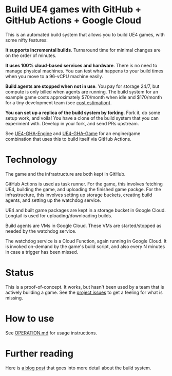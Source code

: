 # Build UE4 games with GitHub + GitHub Actions + Google Cloud

This is an automated build system that allows you to build UE4 games, with some nifty features:

**It supports incremental builds**. Turnaround time for minimal changes are on the order of minutes.

**It uses 100% cloud-based services and hardware**. There is no need to manage physical machines. You can test what happens to your build times when you move to a 96-vCPU machine easily.

**Build agents are stopped when not in use**. You pay for storage 24/7, but compute is only billed when agents are running. The build system for an example game costs approximately $70/month when idle and $170/month for a tiny development team (see [cost estimation](https://docs.google.com/spreadsheets/d/1DrYU_NA2Wwc8I3487ggpIlFdwStyohGpDkj04EooBAs/edit?usp=sharing)).

**You can set up a replica of the build system by forking**. Fork it, do some setup work, and voila! You have a clone of the build system that you can experiment with. Develop in your fork, and send PRs upstream.

See [UE4-GHA-Engine](https://github.com/falldamagestudio/UE4-GHA-Engine) and [UE4-GHA-Game](https://github.com/falldamagestudio/UE4-GHA-Game) for an engine/game combination that uses this to build itself via GitHub Actions.

# Technology

The game and the infrastructure are both kept in GitHub.

GitHub Actions is used as task runner. For the game, this involves fetching UE4, building the game, and uploading the finished game packge. For the infrastructure, this involves setting up storage buckets, creating build agents, and setting up the watchdog service.

UE4 and built game packages are kept in a storage bucket in Google Cloud. Longtail is used for uploading/downloading builds.

Build agents are VMs in Google Cloud. These VMs are started/stopped as needed by the watchdog service.

The watchdog service is a Cloud Function, again running in Google Cloud. It is invoked on-demand by the game's build script, and also every N minutes in case a trigger has been missed.

# Status

This is a proof-of-concept. It works, but hasn't been used by a team that is actively building a game. See the [project issues](https://github.com/falldamagestudio/UE4-GHA-BuildSystem/issues) to get a feeling for what is missing.

# How to use

See [OPERATION.md](OPERATION.md) for usage instructions.

# Further reading

Here is [a blog post](https://blog.falldamagestudio.com/posts/building-unreal-engine-with-github-actions/) that goes into more detail about the build system.
